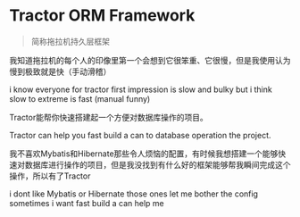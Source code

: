 # Tractor ORM Framework

> 简称拖拉机持久层框架

我知道拖拉机的每个人的印像里第一个会想到它很笨重、它很慢，但是我使用认为慢到极致就是快（手动滑稽）

i know everyone for tractor first impression is slow and bulky but i think slow to extreme is fast (manual funny)

Tractor能帮你快速搭建起一个方便对数据库操作的项目。

Tractor can help you fast build a can to database operation the project.

我不喜欢Mybatis和Hibernate那些令人烦恼的配置，有时候我想搭建一个能够快速对数据库进行操作的项目，但是我没找到有什么好的框架能够帮我瞬间完成这个操作，所以有了Tractor

i dont like Mybatis or Hibernate those ones let me bother the config sometimes i want fast build a can help me 